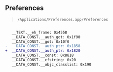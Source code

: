 ## Preferences

> `/Applications/Preferences.app/Preferences`

```diff

   __TEXT.__eh_frame: 0x4558
   __DATA_CONST.__auth_got: 0x1f90
   __DATA_CONST.__got: 0x10f0
-  __DATA_CONST.__auth_ptr: 0x1858
+  __DATA_CONST.__auth_ptr: 0x1820
   __DATA_CONST.__const: 0x8818
   __DATA_CONST.__cfstring: 0x20
   __DATA_CONST.__objc_classlist: 0x190

```
